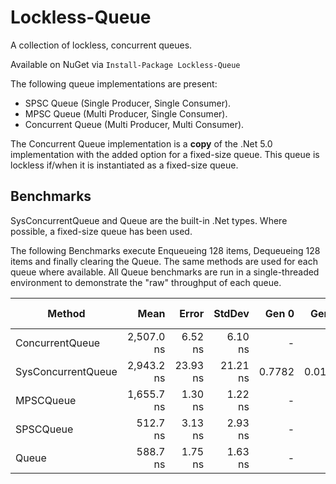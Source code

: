 # Lockless-Queue
A collection of lockless, concurrent queues.

Available on NuGet via ```Install-Package Lockless-Queue```

The following queue implementations are present:
- SPSC Queue (Single Producer, Single Consumer).
- MPSC Queue (Multi Producer, Single Consumer).
- Concurrent Queue (Multi Producer, Multi Consumer).

The Concurrent Queue implementation is a **copy** of the .Net 5.0 implementation with the added option for a fixed-size queue. This queue is lockless if/when it is instantiated as a fixed-size queue.

## Benchmarks

SysConcurrentQueue and Queue are the built-in .Net types. Where possible, a fixed-size queue has been used.

The following Benchmarks execute Enqueueing 128 items, Dequeueing 128 items and finally clearing the Queue. The same methods are used for each queue where available. All Queue benchmarks are run in a single-threaded environment to demonstrate the "raw" throughput of each queue.

|             Method |       Mean |    Error |   StdDev |  Gen 0 |  Gen 1 | Gen 2 | Allocated |
|------------------- |-----------:|---------:|---------:|-------:|-------:|------:|----------:|
|    ConcurrentQueue | 2,507.0 ns |  6.52 ns |  6.10 ns |      - |      - |     - |         - |
| SysConcurrentQueue | 2,943.2 ns | 23.93 ns | 21.21 ns | 0.7782 | 0.0153 |     - |    4928 B |
|          MPSCQueue | 1,655.7 ns |  1.30 ns |  1.22 ns |      - |      - |     - |         - |
|          SPSCQueue |   512.7 ns |  3.13 ns |  2.93 ns |      - |      - |     - |         - |
|              Queue |   588.7 ns |  1.75 ns |  1.63 ns |      - |      - |     - |         - |
